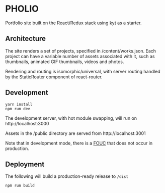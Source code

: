 PHOLIO
======

Portfolio site built on the React/Redux stack using [kyt](https://github.com/NYTimes/kyt) as a starter.

Architecture
------------
The site renders a set of projects, specified in /content/works.json. Each project can have a variable number of assets associated with it, such as thumbnails, animated GIF thumbnails, videos and photos.

Rendering and routing is isomorphic/universal, with server routing handled by the StaticRouter component of react-router. 


Development
-----------
```
yarn install
npm run dev
```
The development server, with hot module swapping, will run on http://localhost:3000  

Assets in the /public directory are served from http://localhost:3001

Note that in development mode, there is a [FOUC](https://en.wikipedia.org/wiki/Flash_of_unstyled_content) that does not occur in production.

Deployment
----------
The following will build a production-ready release to `/dist`
```
npm run build
```
